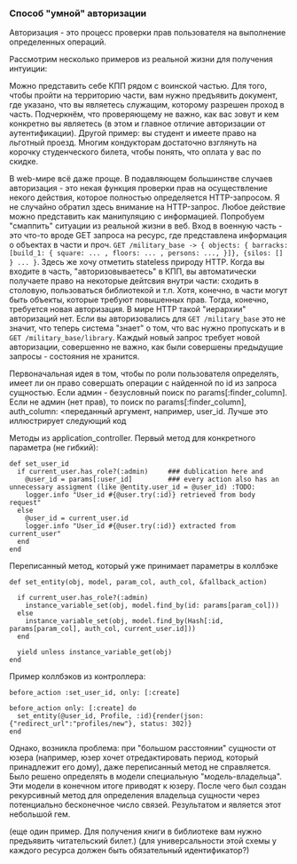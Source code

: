 ### Способ "умной" авторизации

Авторизация - это процесс проверки прав пользователя на выполнение определенных операций.

Рассмотрим несколько примеров из реальной жизни для получения интуиции:

Можно представить себе КПП рядом с воинской частью. Для того, чтобы пройти на территорию части, вам нужно предъявить документ, где указано, что вы являетесь служащим, которому разрешен проход в часть. Подчеркнём, что проверяющему не важно, как вас зовут и кем конкретно вы являетесь (в этом и главное отличие авторизации от аутентификации).
Другой пример: вы студент и имеете право на льготный проезд. Многим кондукторам достаточно взглянуть на корочку студенческого билета, чтобы понять, что оплата у вас по скидке.

В web-мире всё даже проще. В подавляющем большинстве случаев авторизация - это некая функция проверки прав на осуществление некого действия, которое полностью определяется HTTP-запросом. Я не случайно обратил здесь внимание на HTTP-запрос. Любое действие можно представить как манипуляцию с информацией. Попробуем "смаппить" ситуации из реальной жизни в веб.
Вход в военную часть - это что-то вроде GET запроса на ресурс, где представлена информация о объектах в части и проч. `GET /military_base -> { objects: { barracks: [build_1: { square: ... , floors: ... , persons: ..., }]}, {silos: [] } ... }`. Здесь же хочу отметить stateless природу HTTP. Когда вы входите в часть, "авторизовываетесь" в КПП, вы автоматически получаете право на некоторые дейтсвия внутри части: сходить в столовую, пользоваться библиотекой и т.п. Хотя, конечно, в части могут быть объекты, которые требуют повышенных прав. Тогда, конечно, требуется новая авторизация. В мире HTTP такой "иерархии" авторизаций нет. Если вы авторизовались для `GET /military_base` это не значит, что теперь система "знает" о том, что вас нужно пропускать и в `GET /military_base/library`. Каждый новый запрос требует новой авторизации, совершенно не важно, как были совершены предыдущие запросы - состояния не хранится.





Первоначальная идея в том, чтобы по роли пользователя определять, имеет ли он право совершать операции с найденной по id из запроса сущностью.
Если админ - безусловный поиск по params[:finder_column]. Если не админ (нет прав), то поиск по params[:finder_column], auth_column: <переданный аргумент, например, user_id. Лучше это иллюстрирует следующий код

Методы из application_controller. Первый метод для конкретного параметра (не гибкий):


    def set_user_id
      if current_user.has_role?(:admin)     ### dublication here and
        @user_id = params[:user_id]         ### every action also has an unnecessary assigment (like @entity.user_id = @user_id) :TODO:
        logger.info "User_id #{@user.try(:id)} retrieved from body request"
      else
        @user_id = current_user.id
        logger.info "User_id #{@user.try(:id)} extracted from current_user"
      end
    end

Переписанный метод, который уже принимает параметры в коллбэке

    def set_entity(obj, model, param_col, auth_col, &fallback_action)

      if current_user.has_role?(:admin)
        instance_variable_set(obj, model.find_by(id: params[param_col]))
      else
        instance_variable_set(obj, model.find_by(Hash[:id, params[param_col], auth_col, current_user.id]))
      end

      yield unless instance_variable_get(obj)
    end

Пример коллбэков из контроллера:

    before_action :set_user_id, only: [:create]

    before_action only: [:create] do
      set_entity(@user_id, Profile, :id){render(json: {"redirect_url":"profiles/new"}, status: 302)}
    end

Однако, возникла проблема: при "большом расстоянии" сущности от юзера (например, юзер хочет отредактировать период, который принадлежит его дому), даже переписанный метод не справляется. Было решено определять в модели специальную "модель-владельца". Эти модели в конечном итоге приводят к юзеру. После чего был создан рекурсивный метод для определения владельца сущности через потенциально бесконечное число связей. Результатом и является этот небольшой гем.

(еще один пример. Для получения книги в библиотеке вам нужно предъявить читательский билет.)
(для универсальности этой схемы у каждого ресурса должен быть обязательный идентификатор?)

